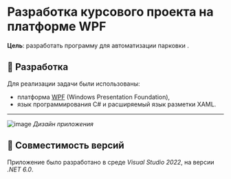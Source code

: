 # Разработка курсового проекта на платформе WPF

__Цель__: разработать программу для автоматизации парковки . 

## :wrench: Разработка
Для реализации задачи были использованы:
+ платформа [WPF](https://github.com/dotnet/wpf) (Windows Presentation Foundation), 
+ язык программирования C# и расширяемый язык разметки XAML.

___
![image](https://user-images.githubusercontent.com/92332878/206924726-f1001aee-25aa-42dd-b496-1af4b00112a3.png)
*Дизайн приложения*

## :bookmark_tabs: Совместимость версий
Приложение было разработано в среде *Visual Studio 2022*, на версии *.NET 6.0*.
